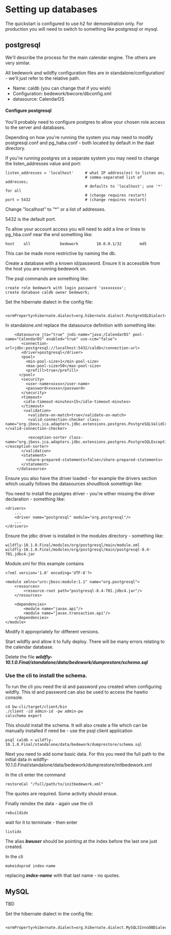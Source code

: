# Setting up databases
The quickstart is configured to use h2 for demonstration only. For production you will need to switch to something like postgresql or mysql. 

## postgresql
We'll describe the process for the main calendar engine. The others are very similar.

All bedework and wildfly configuration files are in standalone/configuration/ - we'll just refer to the relative path. 

  * Name: caldb (you can change that if you wish)
  * Configuration: bedework/bwcore/dbconfig.xml
  * datasource: CalendarDS

#### Configure postgresql
You'll probably need to configure postgres to allow your chosen role access to the server and databases.

Depending on how you're running the system you may need to modify postgresql.conf and pg_haba.conf - both located by default in the daat directory.

If you're running postgres on a separate system you may need to change the listen_addresses value and port:

```
listen_addresses = 'localhost'     # what IP address(es) to listen on;
                                   # comma-separated list of addresses;
                                   # defaults to 'localhost'; use '*' for all
                                   # (change requires restart)
port = 5432                        # (change requires restart)            
```

Change "localhost" to "*" or a list of addresses.

5432 is the default port.

To allow your account access you will need to add a line or lines to pg_hba.conf near the end something like:

```
host    all             bedework        10.0.0.1/32        md5
```
This can be made more restrictive by naming the db.


Create a database with a known id/password. Ensure it is accessible from the host you are running bedework on.

The psql commands are something like:

```
create role bedework with login password 'xxxxxxxxx';
create database caldb owner bedework;
```

Set the hibernate dialect in the config file:
```
    <ormProperty>hibernate.dialect=org.hibernate.dialect.PostgreSQLDialect</ormProperty>
```

In standalone.xml replace the datasource definition with something like:

```
    <datasource jta="true" jndi-name="java:/CalendarDS" pool-name="CalendarDS" enabled="true" use-ccm="false">
       <connection-url>jdbc:postgresql://localhost:5432/caldb</connection-url>
       <driver>postgresql</driver>
       <pool>
         <min-pool-size>1</min-pool-size>
         <max-pool-size>50</max-pool-size>
         <prefill>true</prefill>
      </pool>
       <security>
         <user-name>xxxxx</user-name>
         <password>xxxxx</password>
       </security>
       <timeout>
        <idle-timeout-minutes>15</idle-timeout-minutes>
       </timeout>
        <validation>
          <validate-on-match>true</validate-on-match>
          <valid-connection-checker class-name="org.jboss.jca.adapters.jdbc.extensions.postgres.PostgreSQLValidConnectionChecker"></valid-connection-checker>

          <exception-sorter class-name="org.jboss.jca.adapters.jdbc.extensions.postgres.PostgreSQLExceptionSorter"></exception-sorter>
       </validation>
       <statement>
         <share-prepared-statements>false</share-prepared-statements>
       </statement>
     </datasource>
```

Ensure you also have the driver loaded - for example the drivers section which usually follows the datasources shoudllook somethign like:

You need to install the postgres driver - you're either missing the driver declaration - something like:

```
<drivers>
    ...
    <driver name="postgresql" module="org.postgresql"/>
    ...
</drivers>
```

Ensure the jdbc driver is installed in the modules directory - something like:

```
wildfly-10.1.0.Final/modules/org/postgresql/main/module.xml
wildfly-10.1.0.Final/modules/org/postgresql/main/postgresql-8.4-701.jdbc4.jar
```

Module.xml for this example contains

```
<?xml version='1.0' encoding='UTF-8'?>

<module xmlns="urn:jboss:module:1.1" name="org.postgresql">
    <resources>
        <resource-root path="postgresql-8.4-701.jdbc4.jar"/>
    </resources>

    <dependencies>
        <module name="javax.api"/>
        <module name="javax.transaction.api"/>
    </dependencies>
</module>
```

Modify it appropriately for different versions.

Start wildfly and allow it to fully deploy. There will be many errors relating to the calendar database.

Delete the file ***wildfly-10.1.0.Final/standalone/data/bedework/dumprestore/schema.sql***

### Use the cli to install the schema.

To run the cli you need the id and password you created when configuring wildfly. This id and password can also be used to access the hawtio console.

```
cd bw-cli/target/client/bin
./client -id admin-id -pw admin-pw
calschema export
```

This should install the schema. It will also create a file which can be manually installed if need be - use the psql client application

```
psql caldb < wildfly-10.1.0.Final/standalone/data/bedework/dumprestore/schema.sql
```

Next you need to add some basic data. For this you need the full path to the initial data in wildfly-10.1.0.Final/standalone/data/bedework/dumprestore/initbedework.xml

In the cli enter the command

```
restoreCal "/full/path/to/initbedework.xml"
```
The quotes are required. Some activity should ensue.

Finally reindex the data - again use the cli

```
rebuildidx
```

wait for it to terminate - then enter

```
listidx
```
The alias ***bwuser*** should be pointing at the index before the last one just created.

In the cli

```
makeidxprod index-name
```
replacing ***index-name*** with that last name - no quotes.

## MySQL

TBD

Set the hibernate dialect in the config file:
```
    <ormProperty>hibernate.dialect=org.hibernate.dialect.MySQL5InnoDBDialect</ormProperty>
```
